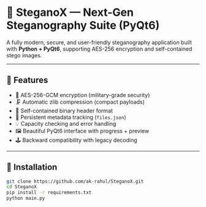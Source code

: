 # 🧬 SteganoX — Next-Gen Steganography Suite (PyQt6)

A fully modern, secure, and user-friendly steganography application built with **Python + PyQt6**, supporting AES-256 encryption and self-contained stego images.

---

## 🚀 Features
- 🔐 AES-256-GCM encryption (military-grade security)
- 🗜️ Automatic zlib compression (compact payloads)
- 🧱 Self-contained binary header format
- 💾 Persistent metadata tracking (`files.json`)
- 💡 Capacity checking and error handling
- 🖼️ Beautiful PyQt6 interface with progress + preview
- 🕹️ Backward compatibility with legacy decoding

---

## 🧩 Installation

```bash
git clone https://github.com/ak-rahul/SteganoX.git
cd SteganoX
pip install -r requirements.txt
python main.py
```